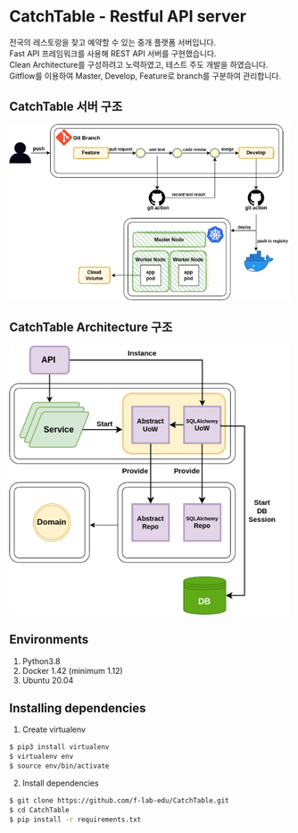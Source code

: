 CatchTable - Restful API server
=============
전국의 레스토랑을 찾고 예약할 수 있는 중개 플랫폼 서버입니다.<br>
Fast API 프레임워크를 사용해 REST API 서버를 구현했습니다.<br>
Clean Architecture를 구성하려고 노력하였고, 테스트 주도 개발을 하였습니다.
Gitflow를 이용하여 Master, Develop, Feature로 branch를 구분하여 관리합니다.

## CatchTable 서버 구조
![CatchTable server architecture](server_architecture.png)

## CatchTable Architecture 구조 
![CatchTable architecture](clean_architecture.png)

## Environments
1. Python3.8
2. Docker 1.42 (minimum 1.12)
3. Ubuntu 20.04

## Installing dependencies
1. Create virtualenv
```sh
$ pip3 install virtualenv
$ virtualenv env
$ source env/bin/activate
```
2. Install dependencies
```sh
$ git clone https://github.com/f-lab-edu/CatchTable.git
$ cd CatchTable
$ pip install -r requirements.txt
```
